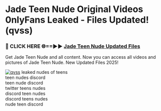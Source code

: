 # Jade Teen Nude Original Videos 0nlyFans Leaked - Files Updated! (qvss)

<h3>🔴 CLICK HERE 🌐==►► <a href="https://tinyurl.com/5h6xmrr3" rel="nofollow">Jade Teen Nude Updated Files</a></h3>

Get Jade Teen Nude and all content. Now you can access all videos and pictures of Jade Teen Nude. New Updated Files 2025!

[![qvss](https://i.imgur.com/KVD873Z.gif)](https://tinyurl.com/5h6xmrr3)
leaked nudes of teens<br>
teen nudes discord<br>
teen nude discord<br>
twitter teens nudes<br>
discord teen nudes<br>
discord teens nudes<br>
nude teen discord